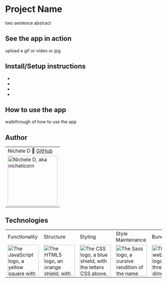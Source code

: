 # Project Name
two sentence abstract

## See the app in action
upload a gif or video or jpg


## Install/Setup instructions
* 
* 
* 
* 

## How to use the app
walkthrough of how to use the app

## Author
<table>
    <tr>
        <td>Nichele D 🦄 <a href="https://github.com/nichelicorn">GitHub</td>
    </tr>
    </tr>
        <td><img src="https://avatars.githubusercontent.com/u/63027000?v=4" alt="Nichele D, aka nichelicorn" width="160" height="auto" /></td>
    </tr>
</table>

## Technologies
<table>
    <tr>
        <td>Functionality</td>
        <td>Structure</td>
        <td>Styling</td>
        <td>Style Maintenance</td>
        <td>Bundler</td>
    </tr>
    </tr>
        <td><img src="https://upload.wikimedia.org/wikipedia/commons/thumb/9/99/Unofficial_JavaScript_logo_2.svg/1200px-Unofficial_JavaScript_logo_2.svg.png" alt="The JavaScript logo, a yellow square with the uppercase letters JS in the lower right corner" width="100" height="auto" /></td>
         <td><img src="https://upload.wikimedia.org/wikipedia/commons/thumb/6/61/HTML5_logo_and_wordmark.svg/240px-HTML5_logo_and_wordmark.svg.png" alt="The HTML5 logo, an orange shield, with the letters HTML above, and the number 5 superimposed over the shield" width="100" height="auto" /></td>
        <td><img src="https://upload.wikimedia.org/wikipedia/commons/thumb/d/d5/CSS3_logo_and_wordmark.svg/240px-CSS3_logo_and_wordmark.svg.png" alt="The CSS logo, a blue shield, with the letters CSS above, and the number 3 superimposed over the shield" width="100" height="auto" /></td>
        <td><img src="https://upload.wikimedia.org/wikipedia/commons/thumb/9/96/Sass_Logo_Color.svg/220px-Sass_Logo_Color.svg.png" alt="The Sass logo, a cursive rendition of the name Sass in mauve lettering" width="100" height="auto" /></td>        
        <td><img src="https://raw.githubusercontent.com/webpack/media/master/logo/icon.png" alt="The webpack logo, a blue three-dimensional box, turned at an agle to the viewer. There is a smaller box inside in a darker shade of blue. Each edge of the box is outlined in white" width="100" height="auto" /></td>
    </tr>
</table>
